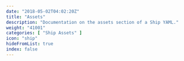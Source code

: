 ```yaml
---
date: "2018-05-02T04:02:20Z"
title: "Assets"
description: "Documentation on the assets section of a Ship YAML."
weight: "41001"
categories: [ "Ship Assets" ]
icon: "ship"
hideFromList: true
index: false
---
```


